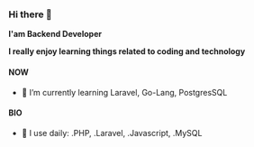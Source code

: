 ### Hi there 👋

**I'am Backend Developer** 

**I really enjoy learning things related to coding and technology**

#### NOW
- 🌱 I’m currently learning Laravel, Go-Lang, PostgresSQL

#### BIO
- 🌱 I use daily: .PHP, .Laravel, .Javascript, .MySQL

<!-- 
**Jeryhardianto/jeryhardianto** is a ✨ _special_ ✨ repository because its `README.md` (this file) appears on your GitHub profile.

Here are some ideas to get you started:

- 🔭 I’m currently working on ...
- 🌱 I’m currently learning ...
- 👯 I’m looking to collaborate on ...
- 🤔 I’m looking for help with ...
- 💬 Ask me about ...
- 📫 How to reach me: ...
- 😄 Pronouns: ...
- ⚡ Fun fact: ... -->

